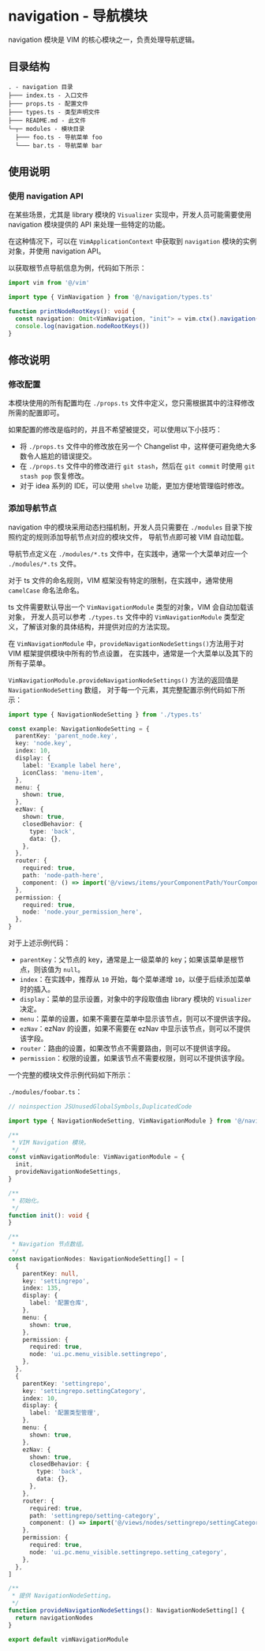 # navigation - 导航模块

navigation 模块是 VIM 的核心模块之一，负责处理导航逻辑。

## 目录结构

```
. - navigation 目录
├─── index.ts - 入口文件
├─── props.ts - 配置文件
├─── types.ts - 类型声明文件
├─── README.md - 此文件
└─┬─ modules - 模块目录
  ├─── foo.ts - 导航菜单 foo
  └─── bar.ts - 导航菜单 bar
```

## 使用说明

### 使用 navigation API

在某些场景，尤其是 library 模块的 `Visualizer` 实现中，开发人员可能需要使用 navigation 模块提供的 API 来处理一些特定的功能。

在这种情况下，可以在 `VimApplicationContext` 中获取到 `navigation` 模块的实例对象，并使用 navigation API。

以获取根节点导航信息为例，代码如下所示：

```ts
import vim from '@/vim'

import type { VimNavigation } from '@/navigation/types.ts'

function printNodeRootKeys(): void {
  const navigation: Omit<VimNavigation, "init"> = vim.ctx().navigation()
  console.log(navigation.nodeRootKeys())
}
```

## 修改说明

### 修改配置

本模块使用的所有配置均在 `./props.ts` 文件中定义，您只需根据其中的注释修改所需的配置即可。

如果配置的修改是临时的，并且不希望被提交，可以使用以下小技巧：

- 将 `./props.ts` 文件中的修改放在另一个 Changelist 中，这样便可避免绝大多数令人尴尬的错误提交。
- 在 `./props.ts` 文件中的修改进行 `git stash`，然后在 `git commit` 时使用 `git stash pop` 恢复修改。
- 对于 idea 系列的 IDE，可以使用 `shelve` 功能，更加方便地管理临时修改。

### 添加导航节点

navigation 中的模块采用动态扫描机制，开发人员只需要在 `./modules` 目录下按照约定的规则添加导航节点对应的模块文件，
导航节点即可被 VIM 自动加载。

导航节点定义在 `./modules/*.ts` 文件中，在实践中，通常一个大菜单对应一个 `./modules/*.ts` 文件。

对于 ts 文件的命名规则，VIM 框架没有特定的限制，在实践中，通常使用 `camelCase` 命名法命名。

ts 文件需要默认导出一个 `VimNavigationModule` 类型的对象，VIM 会自动加载该对象，
开发人员可以参考 `./types.ts` 文件中的 `VimNavigationModule` 类型定义，了解该对象的具体结构，并提供对应的方法实现。

在 `VimNavigationModule` 中，`provideNavigationNodeSettings()`方法用于对 VIM 框架提供模块中所有的节点设置，
在实践中，通常是一个大菜单以及其下的所有子菜单。

`VimNavigationModule.provideNavigationNodeSettings()` 方法的返回值是 `NavigationNodeSetting` 数组，
对于每一个元素，其完整配置示例代码如下所示：

```ts
import type { NavigationNodeSetting } from './types.ts'

const example: NavigationNodeSetting = {
  parentKey: 'parent_node.key',
  key: 'node.key',
  index: 10,
  display: {
    label: 'Example label here',
    iconClass: 'menu-item',
  },
  menu: {
    shown: true,
  },
  ezNav: {
    shown: true,
    closedBehavior: {
      type: 'back',
      data: {},
    },
  },
  router: {
    required: true,
    path: 'node-path-here',
    component: () => import('@/views/items/yourComponentPath/YourComponent.vue'),
  },
  permission: {
    required: true,
    node: 'node.your_permission_here',
  },
}
```

对于上述示例代码：

- `parentKey`：父节点的 key，通常是上一级菜单的 key；如果该菜单是根节点，则该值为 `null`。
- `index`：在实践中，推荐从 `10` 开始，每个菜单递增 `10`，以便于后续添加菜单时的插入。
- `display`：菜单的显示设置，对象中的字段取值由 library 模块的 `Visualizer` 决定。
- `menu`：菜单的设置，如果不需要在菜单中显示该节点，则可以不提供该字段。
- `ezNav`：ezNav 的设置，如果不需要在 ezNav 中显示该节点，则可以不提供该字段。
- `router`：路由的设置，如果改节点不需要路由，则可以不提供该字段。
- `permission`：权限的设置，如果该节点不需要权限，则可以不提供该字段。

一个完整的模块文件示例代码如下所示：

`./modules/foobar.ts`：
```ts
// noinspection JSUnusedGlobalSymbols,DuplicatedCode

import type { NavigationNodeSetting, VimNavigationModule } from '@/navigation/types.ts'

/**
 * VIM Navigation 模块。
 */
const vimNavigationModule: VimNavigationModule = {
  init,
  provideNavigationNodeSettings,
}

/**
 * 初始化。
 */
function init(): void {
}

/**
 * Navigation 节点数组。
 */
const navigationNodes: NavigationNodeSetting[] = [
  {
    parentKey: null,
    key: 'settingrepo',
    index: 135,
    display: {
      label: '配置仓库',
    },
    menu: {
      shown: true,
    },
    permission: {
      required: true,
      node: 'ui.pc.menu_visible.settingrepo',
    },
  },
  {
    parentKey: 'settingrepo',
    key: 'settingrepo.settingCategory',
    index: 10,
    display: {
      label: '配置类型管理',
    },
    menu: {
      shown: true,
    },
    ezNav: {
      shown: true,
      closedBehavior: {
        type: 'back',
        data: {},
      },
    },
    router: {
      required: true,
      path: 'settingrepo/setting-category',
      component: () => import('@/views/nodes/settingrepo/settingCategory/SettingCategory.vue'),
    },
    permission: {
      required: true,
      node: 'ui.pc.menu_visible.settingrepo.setting_category',
    },
  },
]

/**
 * 提供 NavigationNodeSetting。
 */
function provideNavigationNodeSettings(): NavigationNodeSetting[] {
  return navigationNodes
}

export default vimNavigationModule
```
